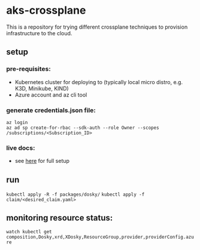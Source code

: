 # aks-crossplane
This is a repository for trying different crossplane techniques to provision infrastructure to the cloud.

## setup

  ### pre-requisites:
  - Kubernetes cluster for deploying to (typically local micro distro, e.g. K3D, Minikube, KIND)
  - Azure account and az cli tool

  ### generate credentials.json file:
  ```
  az login
  az ad sp create-for-rbac --sdk-auth --role Owner --scopes /subscriptions/<Subscription_ID>
  ```

  ### live docs:
  - see [here](https://marketplace.upbound.io/providers/upbound/provider-azure/v0.29.0) for full setup

## run
  `kubectl apply -R -f packages/dosky/`
  `kubectl apply -f claim/<desired_claim.yaml>`

## monitoring resource status:

`watch kubectl get composition,Dosky,xrd,XDosky,ResourceGroup,provider,providerConfig.azure`